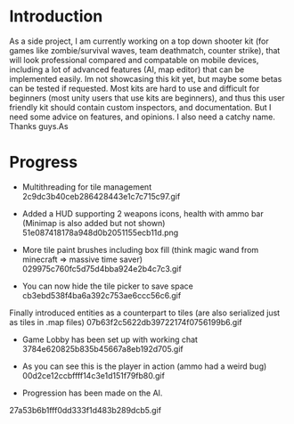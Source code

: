 
# Introduction

As a side project, I am currently working on a top down shooter kit (for games like zombie/survival waves, team deathmatch, counter strike), that will look professional compared and compatable on mobile devices, including a lot of advanced features (AI, map editor) that can be implemented easily. Im not showcasing this kit yet, but maybe some betas can be tested if requested. Most kits are hard to use and difficult for beginners (most unity users that use kits are beginners), and thus this user friendly kit should contain custom inspectors, and documentation. But I need some advice on features, and opinions. I also need a catchy name. Thanks guys.As



# Progress

- Multithreading for tile management
2c9dc3b40ceb286428443e1c7c715c97.gif
 
- Added a HUD supporting 2 weapons icons, health with ammo bar (Minimap is also added but not shown)
51e087418178a948d0b2051155ecb11d.png
 
- More tile paint brushes including box fill (think magic wand from minecraft => massive time saver)
029975c760fc5d75d4bba924e2b4c7c3.gif
 
- You can now hide the tile picker to save space
cb3ebd538f4ba6a392c753ae6ccc56c6.gif
 
Finally introduced entities as a counterpart to tiles (are also serialized just as tiles in .map files)
07b63f2c5622db39722174f0756199b6.gif
 
- Game Lobby has been set up with working chat
3784e620825b835b45667a8eb192d705.gif
 
- As you can see this is the player in action (ammo had a weird bug)
00d2ce12ccbffff14c3e1d151f79fb80.gif

 
- Progression has been made on the AI.

27a53b6b1fff0dd333f1d483b289dcb5.gif
